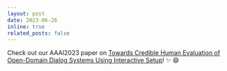 ```yaml
---
layout: post
date: 2023-06-26
inline: true
related_posts: false
---
```


Check out our AAAI2023 paper on <a href="https://ojs.aaai.org/index.php/AAAI/article/view/26557">Towards Credible Human Evaluation of Open-Domain Dialog Systems Using Interactive Setup</a>! :sparkles: :smile:
